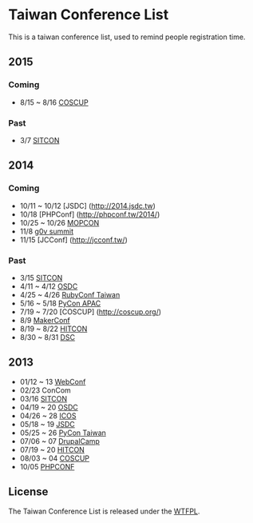 # Taiwan Conference List

This is a taiwan conference list, used to remind people registration time.

## 2015

### Coming
+ 8/15 ~ 8/16 [COSCUP](http://coscup.org)

### Past
+ 3/7 [SITCON](http://sitcon.org)

## 2014

### Coming

+ 10/11 ~ 10/12 [JSDC] (http://2014.jsdc.tw)
+ 10/18 [PHPConf] (http://phpconf.tw/2014/)
+ 10/25 ~ 10/26 [MOPCON](http://mopcon.org/2014/)
+ 11/8 [g0v summit](http://summit.g0v.tw/)
+ 11/15 [JCConf] (http://jcconf.tw/)

### Past
+ 3/15 [SITCON](http://sitcon.org/)
+ 4/11 ~ 4/12 [OSDC](http://osdc.tw/)
+ 4/25 ~ 4/26 [RubyConf Taiwan](http://rubyconf.tw/2014/)
+ 5/16 ~ 5/18 [PyCon APAC](https://tw.pycon.org/2014apac/)
+ 7/19 ~ 7/20 [COSCUP] (http://coscup.org/)
+ 8/9 [MakerConf](http://www.makerconf.tw)
+ 8/19 ~ 8/22 [HITCON](http://hitcon.org/)
+ 8/30 ~ 8/31 [DSC](http://dsc.kktix.cc/events/dsc2014)


## 2013

+ 01/12 ~ 13 [WebConf](http://www.webconf.tw/)
+ 02/23      ConCom
+ 03/16      [SITCON](http://sitcon.org/2013/)
+ 04/19 ~ 20 [OSDC](http://osdc.tw/)
+ 04/26 ~ 28 [ICOS](http://jendo.org/wiki117/index.php/ICOS2013/%E6%8A%80%E8%A1%93%E8%AD%B0%E7%A8%8B)
+ 05/18 ~ 19 [JSDC](http://jsdc.tw/2013/)
+ 05/25 ~ 26 [PyCon Taiwan](http://tw.pycon.org/2013/zh/)
+ 07/06 ~ 07 [DrupalCamp](http://camp.drupaltaiwan.org/2012/)
+ 07/19 ~ 20 [HITCON](http://hitcon.org/2013/)
+ 08/03 ~ 04 [COSCUP](http://coscup.org/2013/)
+ 10/05      [PHPCONF](http://phpconf.tw/2013/)


## License


The Taiwan Conference List is released under the [WTFPL](http://www.wtfpl.net/about/).
